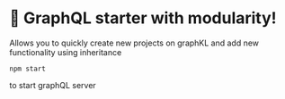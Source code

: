 # 🚀 GraphQL starter with modularity!

Allows you to quickly create new projects on graphKL and add new functionality using inheritance

```
npm start
```

to start graphQL server
